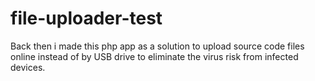 # file-uploader-test
Back then i made this php app as a solution to upload source code files online instead of by USB drive to eliminate the virus risk from infected devices.
